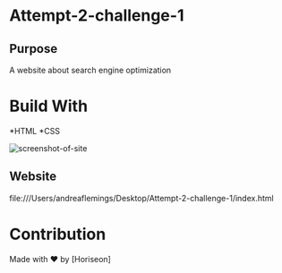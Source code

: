 # Attempt-2-challenge-1
## Purpose
A website about search engine optimization

# Build With
*HTML
*CSS

![screenshot-of-site](./Screen%20Shot%202022-05-25%20at%206.09.59%20PM.png)

## Website 
file:///Users/andreaflemings/Desktop/Attempt-2-challenge-1/index.html

# Contribution
Made with ❤️ by [Horiseon]